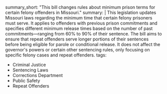 summary_short: "This bill changes rules about minimum prison terms for certain felony offenders in Missouri."
summary: |
  This legislation updates Missouri laws regarding the minimum time that certain felony prisoners must serve. It applies to offenders with previous prison commitments and specifies different minimum release times based on the number of past commitments—ranging from 60% to 90% of their sentence. The bill aims to ensure that repeat offenders serve longer portions of their sentences before being eligible for parole or conditional release. It does not affect the governor's powers or certain other sentencing rules, only focusing on specific felony cases and repeat offenders.
tags:
  - Criminal Justice
  - Sentencing Laws
  - Corrections Department
  - Public Safety
  - Repeat Offenders

